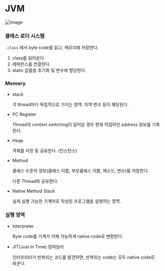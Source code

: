 # JVM

![image](https://user-images.githubusercontent.com/46887352/98635263-0016d780-2368-11eb-8c98-76a37124d3b4.png)



### 클래스 로더 시스템

`.class` 에서 byte code를 읽고, 메모리에 저장한다.

1. class를 읽어온다
2. 레퍼런스를 연결한다.
3. static 값들을 초기화 및 변수에 할당한다.



### Memory

- stack

    각 thread마다 독립적으로 가지는 영역. 지역 변수 등이 해당된다.

- PC Register

    Thread의 context switching이 일어날 경우 현재 작업하던 address 정보를 기록한다.

- Heap

    객체를 저장 및 공유한다. (인스턴스)

- Method

    클래스 수준의 정보(클래스 이름, 부모클래스 이름, 메소드, 변수)를 저장한다.

    다른 Thread와 공유한다.

- Native Method Stack

    실제 실행 가능한 기계어로 작성된 프로그램을 실행하는 영역.
    
    

### 실행 영역

- Interpreter

    Byte code를 기계가 이해 가능하게 native code로 변환한다.

- JIT(Just In Time) 컴파일러

    인터프리터가 반복되는 코드를 발견하면, 반복되는 code는 모두 native code로 바꾼다.